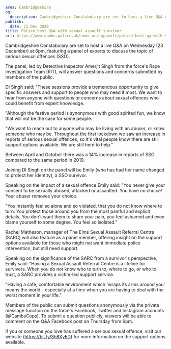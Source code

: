 ```yaml
area: Cambridgeshire
og:
  description: Cambridgeshire Constabulary are set to host a live Q&A on Wednesday (23 December) at 6pm, featuring a panel of experts to discuss the topic of serious sexual offences (SSO).
publish:
  date: 21 Dec 2020
title: Police host Q&A with sexual assault survivor
url: https://www.cambs.police.uk/news-and-appeals/police-host-qa-with-sexual-assault-survivor-Dec-2020
```

Cambridgeshire Constabulary are set to host a live Q&A on Wednesday (23 December) at 6pm, featuring a panel of experts to discuss the topic of serious sexual offences (SSO).

The panel, led by Detective Inspector Amerjit Singh from the force's Rape Investigation Team (RIT), will answer questions and concerns submitted by members of the public.

DI Singh said: "These sessions provide a tremendous opportunity to give specific answers and support to people who may need it most. We want to hear from anyone with questions or concerns about sexual offences who could benefit from expert knowledge.

"Although the festive period is synonymous with good spirited fun, we know that will not be the case for some people.

"We want to reach out to anyone who may be living with an abuser, or know someone who may be. Throughout the first lockdown we saw an increase in reports of serious sexual offences, so it's vital people know there are still support options available. We are still here to help."

Between April and October there was a 14% increase in reports of SSO compared to the same period in 2019.

Joining DI Singh on the panel will be Emily (who has had her name changed to protect her identity), a SSO survivor.

Speaking on the impact of a sexual offence Emily said: "You never give your consent to be sexually abused, attacked or assaulted. You have no choice! Your abuser removes your choice.

"You instantly feel so alone and so violated, that you do not know where to turn. You protect those around you from the most painful and explicit details. You don't want them to share your pain, you feel ashamed and even blame yourself to some degree. You feel so isolated."

Rachel Matheson, manager of The Elms Sexual Assault Referral Centre (SARC) will also feature as a panel member, offering insight on the support options available for those who might not want immediate police intervention, but still need support.

Speaking on the significance of the SARC from a survivor's perspective, Emily said: "Having a Sexual Assault Referral Centre is a lifeline for survivors. When you do not know who to turn to, where to go, or who to trust, a SARC provides a victim-led support service.

"Having a safe, comfortable environment which 'wraps its arms around you' means the world - especially at a time when you are having to deal with the worst moment in your life."

Members of the public can submit questions anonymously via the private message function on the force's Facebook, Twitter and Instagram accounts (@CambsCops). To submit a question publicly, viewers will be able to comment on the Q&A Facebook post on Thursday from 6pm.

If you or someone you love has suffered a serious sexual offence, visit our website (https://bit.ly/3h8XyED) for more information on the support options available.
